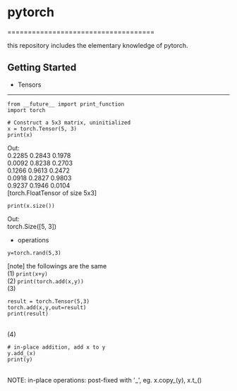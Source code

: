 # pytorch
====================================

this repository includes the elementary knowledge of pytorch.

## Getting Started
* Tensors
------------------------------------

```
from __future__ import print_function
import torch

# Construct a 5x3 matrix, uninitialized
x = torch.Tensor(5, 3)  
print(x)
```
Out: <br>
0.2285  0.2843  0.1978 <br>
0.0092  0.8238  0.2703 <br>
0.1266  0.9613  0.2472 <br>
0.0918  0.2827  0.9803 <br>
0.9237  0.1946  0.0104 <br>
[torch.FloatTensor of size 5x3]

```
print(x.size())
```
Out: <br>
torch.Size([5, 3]) 

* operations

```
y=torch.rand(5,3)
```

[note] the followings are the same <br>
(1) ```print(x+y)``` <br>
(2) ```print(torch.add(x,y))``` <br>
(3) 
```
result = torch.Tensor(5,3)
torch.add(x,y,out=result)
print(result)
``` 
<br>
(4) 

```
# in-place addition, add x to y
y.add_(x)
print(y)
```
<br>
NOTE: in-place operations: post-fixed with '_', eg. x.copy_(y), x.t_()
    

